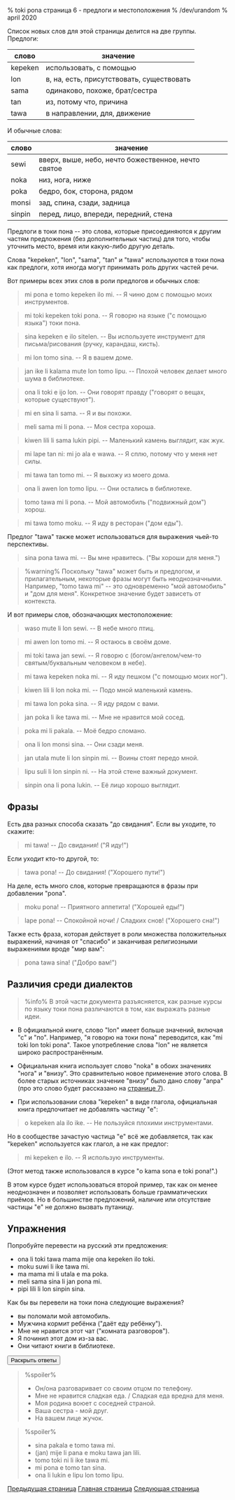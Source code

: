 % toki pona страница 6 - предлоги и местоположения 
% /dev/urandom
% april 2020

Список новых слов для этой страницы делится на две группы. Предлоги:

| слово     | значение                                |
|-----------|-----------------------------------------|
| kepeken   | использовать, с помощью                 |
| lon       | в, на, есть, присутствовать, существовать|
| sama      | одинаково, похоже, брат/сестра          |
| tan       | из, потому что, причина                 |
| tawa      | в направлении, для, движение            |

И обычные слова:

| слово     | значение                                |
|-----------|-----------------------------------------|
| sewi      | вверх, выше, небо, нечто божественное, нечто святое |
| noka      | низ, нога, ниже                         |
| poka      | бедро, бок, сторона, рядом              |
| monsi     | зад, спина, сзади, задница              |
| sinpin    | перед, лицо, впереди, передний, стена   |

Предлоги в токи пона -- это слова, которые присоединяются к другим частям предложения (без дополнительных частиц) для того, чтобы уточнить место, время или какую-либо другую деталь.

Слова "kepeken", "lon", "sama", "tan" и "tawa" используются в токи пона как предлоги, хотя иногда могут принимать роль других частей речи.

Вот примеры всех этих слов в роли предлогов и обычных слов:

> mi pona e tomo kepeken ilo mi. -- Я чиню дом с помощью моих инструментов. 

> mi toki kepeken toki pona. -- Я говорю на языке ("с помощью языка") токи пона.

> sina kepeken e ilo sitelen. -- Вы используете инструмент для письма/рисования (ручку, карандаш, кисть).

> mi lon tomo sina. -- Я в вашем доме.

> jan ike li kalama mute lon tomo lipu. -- Плохой человек делает много шума в библиотеке.

> ona li toki e ijo lon. -- Они говорят правду ("говорят о вещах, которые существуют").

> mi en sina li sama. -- Я и вы похожи.

> meli sama mi li pona. -- Моя сестра хороша.

> kiwen lili li sama lukin pipi. -- Маленький камень выглядит, как жук.

> mi lape tan ni: mi jo ala e wawa. -- Я сплю, потому что у меня нет силы.

> mi tawa tan tomo mi. -- Я выхожу из моего дома.

> ona li awen lon tomo lipu. -- Они остались в библиотеке.

> tomo tawa mi li pona. -- Мой автомобиль ("подвижный дом") хорош.

> mi tawa tomo moku. -- Я иду в ресторан ("дом еды").

Предлог "tawa" также может использоваться для выражения чьей-то перспективы.

> sina pona tawa mi. -- Вы мне нравитесь. ("Вы хороши для меня.")

> %warning%
> Поскольку "tawa" может быть и предлогом, и прилагательным, некоторые фразы могут быть
> неоднозначными. Например, "tomo tawa mi" -- это одновременно "мой автомобиль" и "дом для меня". Конкретное значение будет зависеть от контекста.

И вот примеры слов, обозначающих местоположение:

> waso mute li lon sewi. -- В небе много птиц.

> mi awen lon tomo mi. -- Я остаюсь в своём доме.

> mi toki tawa jan sewi. -- Я говорю с (богом/ангелом/чем-то святым/буквальным человеком в небе).

> mi tawa kepeken noka mi. -- Я иду пешком ("с помощью моих ног").

> kiwen lili li lon noka mi. -- Подо мной маленький камень.

> mi tawa lon poka sina. -- Я иду рядом с вами.

> jan poka li ike tawa mi. -- Мне не нравится мой сосед.

> poka mi li pakala. -- Моё бедро сломано.

> ona li lon monsi sina. -- Они сзади меня.

> jan utala mute li lon sinpin mi. -- Воины стоят передо мной.

> lipu suli li lon sinpin ni. -- На этой стене важный документ.

> sinpin ona li pona lukin. -- Её лицо хорошо выглядит.

## Фразы

Есть два разных способа сказать "до свидания". Если вы уходите, то скажите:

> mi tawa! -- До свидания! ("Я иду!")

Если уходит кто-то другой, то:
 
> tawa pona! -- До свидания! ("Хорошего пути!")

На деле, есть много слов, которые превращаются в фразы при добавлении "pona".

> moku pona! -- Приятного аппетита! ("Хорошей еды!")

> lape pona! -- Спокойной ночи! / Сладких снов! ("Хорошего сна!")

Также есть фраза, которая действует в роли множества положительных выражений, начиная от "спасибо" и заканчивая религиозными выражениями вроде "мир вам":

> pona tawa sina! ("Добро вам!")

## Различия среди диалектов

> %info%
> В этой части документа разъясняется, как разные курсы по языку токи пона
> различаются в том, как выражать разные идеи.

* В официальной книге, слово "lon" имеет больше значений, включая "с" и "по".
Например, "я говорю на токи пона" переводится, как "mi toki lon toki pona".
Такое употребление слова "lon" не является широко распространённым.

* Официальная книга использует слово "noka" в обоих значениях "нога" и "внизу".
Это сравнительно новое применение этого слова. В более старых источниках
значение "внизу" было дано слову "anpa" (про это слово будет рассказано на
[странице 7](7.html)).

* При использовании слова "kepeken" в виде глагола, официальная книга
предпочитает не добавлять частицу "e":

> o kepeken ala ilo ike. -- Не пользуйся плохими инструментами.

Но в сообществе зачастую частица "e" всё же добавляется, так как "kepeken"
используется как глагол, а не как предлог:

> mi kepeken e ilo. -- Я использую инструменты.

(Этот метод также использовался в курсе "o kama sona e toki pona!".)

В этом курсе будет использоваться второй пример, так как он менее неоднозначен
и позволяет использовать больше грамматических приёмов. Но в большинстве
предложений, наличие или отсутствие частицы "e" не должно вызвать путаницу.

## Упражнения

Попробуйте перевести на русский эти предложения:

* ona li toki tawa mama mije ona kepeken ilo toki.
* moku suwi li ike tawa mi.
* ma mama mi li utala e ma poka.
* meli sama sina li jan pona mi.
* pipi lili li lon sinpin sina.

Как бы вы перевели на токи пона следующие выражения?

* вы поломали мой автомобиль.
* Мужчина кормит ребёнка ("даёт еду ребёнку"). 
* Мне не нравится этот чат ("комната разговоров"). 
* Я починил этот дом из-за вас.
* Они читают книги в библиотеке.

<button onclick="revealSpoilers();">Раскрыть ответы</button>

> %spoiler%
> * Он/она разговаривает со своим отцом по телефону.
> * Мне не нравится сладкая еда. / Сладкая еда вредна для меня.
> * Моя родина воюет с соседней страной.
> * Ваша сестра - мой друг.
> * На вашем лице жучок.
>

> %spoiler%
> * sina pakala e tomo tawa mi.
> * (jan) mije li pana e moku tawa jan lili.
> * tomo toki ni li ike tawa mi.
> * mi pona e tomo tan sina.
> * ona li lukin e lipu lon tomo lipu.
>

[Предыдущая страница](ru_.html) [Главная страница](ru_index.html) [Следующая
страница](ru_.html)
